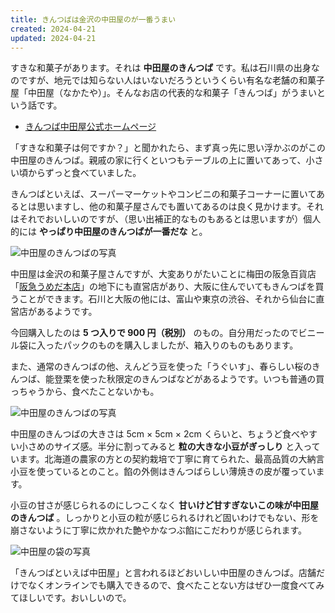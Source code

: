 ```yaml
---
title: きんつばは金沢の中田屋のが一番うまい
created: 2024-04-21
updated: 2024-04-21
---
```


すきな和菓子があります。それは **中田屋のきんつば** です。私は石川県の出身なのですが、地元では知らない人はいないだろうというくらい有名な老舗の和菓子屋「中田屋（なかたや）」。そんなお店の代表的な和菓子「きんつば」がうまいという話です。

- [きんつば中田屋公式ホームページ](https://www.kintuba.co.jp/)

「すきな和菓子は何ですか？」と聞かれたら、まず真っ先に思い浮かぶのがこの中田屋のきんつば。親戚の家に行くといつもテーブルの上に置いてあって、小さい頃からずっと食べていました。

きんつばといえば、スーパーマーケットやコンビニの和菓子コーナーに置いてあるとは思いますし、他の和菓子屋さんでも置いてあるのは良く見かけます。それはそれでおいしいのですが、（思い出補正的なものもあるとは思いますが）個人的には **やっぱり中田屋のきんつばが一番だな** と。

![中田屋のきんつばの写真](b0cb52ee-d00d-4ce3-a130-152bbdf89200)

中田屋は金沢の和菓子屋さんですが、大変ありがたいことに梅田の阪急百貨店「[阪急うめだ本店](https://www.hankyu-dept.co.jp/honten/)」の地下にも直営店があり、大阪に住んでいてもきんつばを買うことができます。石川と大阪の他には、富山や東京の渋谷、それから仙台に直営店があるようです。

今回購入したのは **5 つ入りで 900 円（税別）** のもの。自分用だったのでビニール袋に入ったパックのものを購入しましたが、箱入りのものもあります。

また、通常のきんつばの他、えんどう豆を使った「うぐいす」、春らしい桜のきんつば、能登栗を使った秋限定のきんつばなどがあるようです。いつも普通の買っちゃうから、食べたことないかも。

![中田屋のきんつばの写真](74f33ffb-6f11-4e30-242e-5dec08fa2b00)

中田屋のきんつばの大きさは 5cm × 5cm × 2cm くらいと、ちょうど食べやすい小さめのサイズ感。半分に割ってみると **粒の大きな小豆がぎっしり** と入っています。北海道の農家の方との契約栽培で丁寧に育てられた、最高品質の大納言小豆を使っているとのこと。餡の外側はきんつばらしい薄焼きの皮が覆っています。

小豆の甘さが感じられるのにしつこくなく **甘いけど甘すぎないこの味が中田屋のきんつば** 。しっかりと小豆の粒が感じられるけれど固いわけでもない、形を崩さないように丁寧に炊かれた艶やかなつぶ餡にこだわりが感じられます。

![中田屋の袋の写真](eaae2205-3242-42a7-86af-b5d3b1bea500)

「きんつばといえば中田屋」と言われるほどおいしい中田屋のきんつば。店舗だけでなくオンラインでも購入できるので、食べたことない方はぜひ一度食べてみてほしいです。おいしいので。
